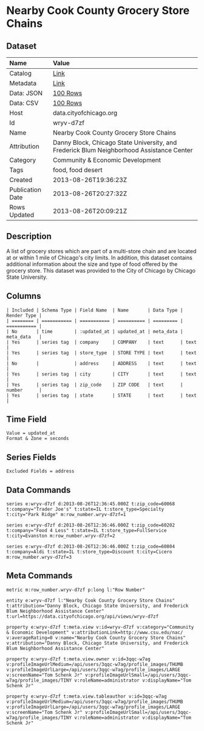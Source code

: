 # Nearby Cook County Grocery Store Chains

## Dataset

| Name | Value |
| :--- | :---- |
| Catalog | [Link](https://catalog.data.gov/dataset/nearby-cook-county-grocery-store-chains-cc102) |
| Metadata | [Link](https://data.cityofchicago.org/api/views/wryv-d7zf) |
| Data: JSON | [100 Rows](https://data.cityofchicago.org/api/views/wryv-d7zf/rows.json?max_rows=100) |
| Data: CSV | [100 Rows](https://data.cityofchicago.org/api/views/wryv-d7zf/rows.csv?max_rows=100) |
| Host | data.cityofchicago.org |
| Id | wryv-d7zf |
| Name | Nearby Cook County Grocery Store Chains |
| Attribution | Danny Block, Chicago State University, and Frederick Blum Neighborhood Assistance Center |
| Category | Community & Economic Development |
| Tags | food, food desert |
| Created | 2013-08-26T19:36:23Z |
| Publication Date | 2013-08-26T20:27:32Z |
| Rows Updated | 2013-08-26T20:09:21Z |

## Description

A list of grocery stores which are part of a multi-store chain and are located at or within 1 mile of Chicago's city limits. In addition, this dataset contains additional information about the size and type of food offered by the grocery store. This dataset was provided to the City of Chicago by Chicago State University.

## Columns

```ls
| Included | Schema Type | Field Name  | Name       | Data Type | Render Type |
| ======== | =========== | =========== | ========== | ========= | =========== |
| No       | time        | :updated_at | updated_at | meta_data | meta_data   |
| Yes      | series tag  | company     | COMPANY    | text      | text        |
| Yes      | series tag  | store_type  | STORE TYPE | text      | text        |
| No       |             | address     | ADDRESS    | text      | text        |
| Yes      | series tag  | city        | CITY       | text      | text        |
| Yes      | series tag  | zip_code    | ZIP CODE   | text      | number      |
| Yes      | series tag  | state       | STATE      | text      | text        |
```

## Time Field

```ls
Value = updated_at
Format & Zone = seconds
```

## Series Fields

```ls
Excluded Fields = address
```

## Data Commands

```ls
series e:wryv-d7zf d:2013-08-26T12:36:45.000Z t:zip_code=60068 t:company="Trader Joe's" t:state=IL t:store_type=Specialty t:city="Park Ridge" m:row_number.wryv-d7zf=1

series e:wryv-d7zf d:2013-08-26T12:36:46.000Z t:zip_code=60202 t:company="Food 4 Less" t:state=IL t:store_type=FullService t:city=Evanston m:row_number.wryv-d7zf=2

series e:wryv-d7zf d:2013-08-26T12:36:46.000Z t:zip_code=60804 t:company=Aldi t:state=IL t:store_type=Discount t:city=Cicero m:row_number.wryv-d7zf=3
```

## Meta Commands

```ls
metric m:row_number.wryv-d7zf p:long l:"Row Number"

entity e:wryv-d7zf l:"Nearby Cook County Grocery Store Chains" t:attribution="Danny Block, Chicago State University, and Frederick Blum Neighborhood Assistance Center" t:url=https://data.cityofchicago.org/api/views/wryv-d7zf

property e:wryv-d7zf t:meta.view v:id=wryv-d7zf v:category="Community & Economic Development" v:attributionLink=http://www.csu.edu/nac/ v:averageRating=0 v:name="Nearby Cook County Grocery Store Chains" v:attribution="Danny Block, Chicago State University, and Frederick Blum Neighborhood Assistance Center"

property e:wryv-d7zf t:meta.view.owner v:id=3qqc-w7ag v:profileImageUrlMedium=/api/users/3qqc-w7ag/profile_images/THUMB v:profileImageUrlLarge=/api/users/3qqc-w7ag/profile_images/LARGE v:screenName="Tom Schenk Jr" v:profileImageUrlSmall=/api/users/3qqc-w7ag/profile_images/TINY v:roleName=administrator v:displayName="Tom Schenk Jr"

property e:wryv-d7zf t:meta.view.tableauthor v:id=3qqc-w7ag v:profileImageUrlMedium=/api/users/3qqc-w7ag/profile_images/THUMB v:profileImageUrlLarge=/api/users/3qqc-w7ag/profile_images/LARGE v:screenName="Tom Schenk Jr" v:profileImageUrlSmall=/api/users/3qqc-w7ag/profile_images/TINY v:roleName=administrator v:displayName="Tom Schenk Jr"
```